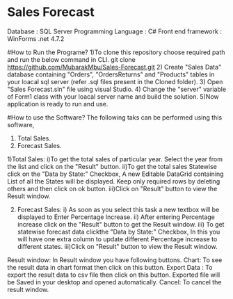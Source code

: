 # Sales Forecast

Database : SQL Server
Programming Language : C#
Front end framework : WinForms .net 4.7.2

#How to Run the Programe?
1)To clone this repository choose required path and run the below command in CLI.
	git clone https://github.com/MubarakMbu/Sales-Forecast.git
2) Create "Sales Data" database containing "Orders", "OrdersReturns" and "Products" tables in your loacal sql server (refer .sql files  present in the Cloned folder).
3) Open "Sales Forecast.sln" file using visual Studio.
4) Change the "server" variable of Form1 class with your loacal server name and build the solution.
5)Now application is ready to run and use.

#How to use the Software?
The following taks can be performed using this software,
1) Total Sales.
2) Forecast Sales.

1)Total Sales:
	i)To get the total sales of particular year. Select the year from the list and click on the "Result" button.
	ii)To get the total sales Statewise click on the "Data by State:" Checkbox,
		A new Editable DataGrid containing List of all the States will be displayed.
		Keep only required rows by deleting others and then click on ok button.
	iii)Click on "Result" button to view the Result window.

2) Forecast Sales:
	i) As soon as you select this task a new textbox will be displayed to Enter Percentage Increase.
	ii) After entering Percentage increase click on the "Result" button to get the Result window.
	iii) To get statewise forecast data clickthe "Data by State:" Checkbox,
       In this you will have one extra column to update different Percentage increase to different states.
	iii)Click on "Result" button to view the Result window.

Result window:
	In Result window you have following buttons.
	Chart: To see the result data in chart format then click on this button.
	Export Data : To export the result data to csv file then click on this button.
		      Exported file will be Saved in your desktop and opened automatically.
  Cancel: To cancel the result window.

